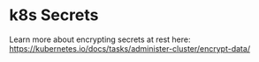 # k8s Secrets

Learn more about encrypting secrets at rest here: https://kubernetes.io/docs/tasks/administer-cluster/encrypt-data/
